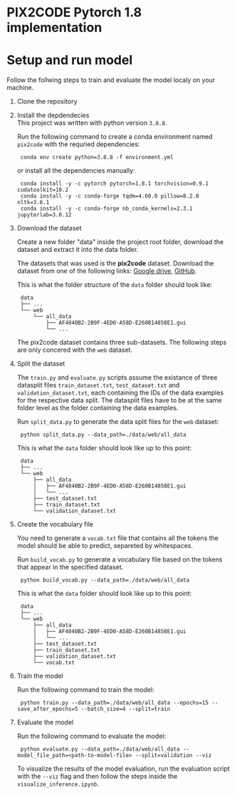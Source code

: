 # PIX2CODE Pytorch 1.8 implementation

# Setup and run model
Follow the follwing steps to train and evaluate the model localy on your machine.

1. Clone the repository

2. Install the depdendecies  
    This project was written with python version `3.8.8`.

    Run the following command to create a conda environment named `pix2code` with the requried dependencies:

        conda env create python=3.8.8 -f environment.yml

    or install all the dependencies manually:

        conda install -y -c pytorch pytorch=1.8.1 torchvision=0.9.1 cudatoolkit=10.2 
        conda install -y -c conda-forge tqdm=4.60.0 pillow=8.2.0 nltk=3.6.1
        conda install -y -c conda-forge nb_conda_kernels=2.3.1 jupyterlab=3.0.12

3. Download the dataset

    Create a new folder "data" inside the project root folder, download the dataset and extract it into the data folder.
    
    The datasets that was used is the **pix2code** dataset. Download the dataset from one of the following links: [Google drive](https://drive.google.com/u/1/uc?id=1OKQZJUP6Xml_opVsR97H0H0kKfgmOxcF&export=download), [GitHub](https://github.com/tonybeltramelli/pix2code/tree/master/datasets).

    This is what the folder structure of the `data` folder should look like:

        data
        ├── ...
        └── web
            └── all_data
                ├── AF4840B2-2B9F-4ED0-A58D-E260B14858E1.gui
                └── ...

    The pix2code dataset contains three sub-datasets. The following steps are only concered with the `web` dataset.

4. Split the dataset

    The `train.py` and `evaluate.py` scripts assume the existance of three datasplit files `train_dataset.txt`, `test_dataset.txt` and `validation_dataset.txt`, each containing the IDs of the data examples for the respective data split. The datasplit files have to be at the same folder level as the folder containing the data examples.

    Run `split_data.py` to generate the data split files for the `web` dataset:

        python split_data.py --data_path=./data/web/all_data

    This is what the `data` folder should look like up to this point:

        data
        ├── ...
        └── web
            ├── all_data
            |   ├── AF4840B2-2B9F-4ED0-A58D-E260B14858E1.gui
            │   └── ...
            ├── test_dataset.txt
            ├── train_dataset.txt
            └── validation_dataset.txt

5. Create the vocabulary file

    You need to generate a `vocab.txt` file that contains all the tokens the model should be able to predict, separeted by whitespaces.

    Run `build_vocab.py` to generate a vocabulary file based on the tokens that appear in the specified dataset.

        python build_vocab.py --data_path=./data/web/all_data

    This is what the `data` folder should look like up to this point:

        data
        ├── ...
        └── web
            ├── all_data
            |   ├── AF4840B2-2B9F-4ED0-A58D-E260B14858E1.gui
            │   └── ...
            ├── test_dataset.txt
            ├── train_dataset.txt
            ├── validation_dataset.txt
            └── vocab.txt

6. Train the model

    Run the following command to train the model:

        python train.py --data_path=./data/web/all_data --epochs=15 --save_after_epochs=5 --batch_size=4 --split=train

7. Evaluate the model

    Run the following command to evaluate the model:

        python evaluate.py --data_path=./data/web/all_data --model_file_path=<path-to-model-file> --split=validation --viz

    To visualize the results of the model evaluation, run the evaluation script with the `--viz` flag and then follow the steps inside the `visualize_inference.ipynb`.

    